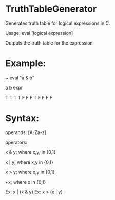 # TruthTableGenerator
Generates truth table for logical expressions in C.

Usage: eval [logical expression]

Outputs the truth table for the expression

# Example:
~ eval "a & b"

a	b	expr

T	T	T
T	F	F
F	T	F
F	F	F

# Syntax:

operands: 
	[A-Za-z]
	
operators:

x & y; where x,y, in {0,1}
	
x | y; where x,y in {0,1}
	
x > y; where x,y in {0,1}

~x; where x in {0,1}

Ex: x | (x & y)
Ex: x > (x | y)
